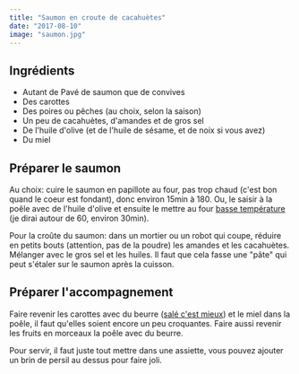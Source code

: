 ```yaml
---
title: "Saumon en croute de cacahuètes"
date: "2017-08-10"
image: "saumon.jpg"
---
```

## Ingrédients

* Autant de Pavé de saumon que de convives
* Des carottes
* Des poires ou pêches (au choix, selon la saison)
* Un peu de cacahuètes, d'amandes et de gros sel
* De l'huile d'olive (et de l'huile de sésame, et de noix si vous avez)
* Du miel

## Préparer le saumon

Au choix: cuire le saumon en papillote au four, pas trop chaud (c'est bon quand le coeur est fondant), donc environ 15min à 180. Ou, le saisir à la poêle avec de l'huile d'olive et ensuite le mettre au four [basse température](http://www.cuisinebassetemperature.com/dos-de-saumon-cuisson-basse-temperature/) (je dirai autour de 60, environ 30min).

Pour la croûte du saumon: dans un mortier ou un robot qui coupe, réduire en petits bouts (attention, pas de la poudre) les amandes et les cacahuètes. Mélanger avec le gros sel et les huiles. Il faut que cela fasse une "pâte" qui peut s'étaler sur le saumon après la cuisson.

## Préparer l'accompagnement

Faire revenir les carottes avec du beurre ([salé c'est mieux](https://fr.wikipedia.org/wiki/Cuisine_bretonne)) et le miel dans la poêle, il faut qu'elles soient encore un peu croquantes. Faire aussi revenir les fruits en morceaux la poêle avec du beurre.

Pour servir, il faut juste tout mettre dans une assiette, vous pouvez ajouter un brin de persil au dessus pour faire joli.
